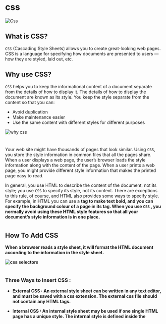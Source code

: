 # css

![Css](https://miro.medium.com/max/600/1*OFsc0SD55jhi8cjo7aCA4w.jpeg)
## What is CSS?  

`CSS` (Cascading Style Sheets) allows you to create great-looking web pages. CSS is a language for specifying how documents are presented to users — how they are styled, laid out, etc.

## Why use CSS?
`CSS` helps you to keep the informational content of a document separate from the details of how to display it. The details of how to display the document are known as its style. You keep the style separate from the content so that you can:

- Avoid duplication  
- Make maintenance easier  
- Use the same content with different styles for different purposes  

![why css](https://www.thoughtco.com/thmb/-MMd7PngVq3k7lbz_O13DFwWmmY=/2200x1467/filters:fill(auto,1)/change-fonts-using-css-3464229-8dda48c837ea41ccaca06019e639eee2.png)  
#

Your web site might have thousands of pages that look similar. Using `CSS`, you store the style information in common files that all the pages share. When a user displays a web page, the user’s browser loads the style information along with the content of the page. When a user prints a web page, you might provide different style information that makes the printed page easy to read.

In general, you use HTML to describe the content of the document, not its style; you use `CSS` to specify its style, not its content. There are exceptions to this rule, of course, and HTML also provides some ways to specify style. For example, in HTML you can use a <b> tag to make text bold, and you can specify the background colour of a page in its *<body>* tag. When you use `CSS` , you normally avoid using these HTML style features so that all your document’s style information is in one place.
#
## How To Add CSS  

When a browser reads a style sheet, it will format the HTML document according to the information in the style sheet.

![css selectors](https://s3.eu-west-2.amazonaws.com/uploads.3alampro.com/old/monthly_2018_01/css-selectors-1f0064.png.d03086c298b6ce0f85c394976d9ccacb.png)
#
### Three Ways to Insert CSS  : 

- **External CSS**  :
An external style sheet can be written in any text editor, and must be saved with a css extension.
The external css file should not contain any HTML tags.  


- **Internal CSS**  :
An internal style sheet may be used if one single HTML page has a unique style. The internal style is defined inside the <style> element, inside the head section.    


- **Inline CSS** :  An inline style may be used to apply a unique style for a single element. To use inline styles, add the style attribute to the relevant element. The style attribute can contain any CSS property.  


### CSS color Property :  
The color property specifies the color of text.    

example                       | code              |  
----------------------------------|---------------|  
Set the text color with a HEX value: | *body {color: #92a8d1;}*  |
Set the text color with an RGB value: | *body {color: rgb(201, 76, 76);}*|
Set the text color with an RGBA value: | *body {color: rgba(201, 76,76, 0.6);}* |
Set the text color with a HSL value: |*body {color: hsl(89, 43%, 51%);}*| 
Set the text color with a HSLA value:| *body {color: hsla(89, 43%, 51%, 0.6);}*|  
to see color, visit this link :  [Css Color](https://www.w3schools.com/cssref/css_colors.asp)  

#
### CSS background-color Property
 The background-color property sets the background color of an element.
The background of an element is the total size of the element, including padding and border (but not the margin).

`Tip`: Use a background color and a text color that makes the text easy to read.   

![css background](https://i.ytimg.com/vi/Vzu6DLWpy9Y/maxresdefault.jpg)

`Example` :  

Set background colors for different elements:   

*body {  
  background-color: #fefbd8;  
}*
#
*h1 {  
  background-color: #80ced6;  
}* 
#
*div {  
  background-color: #d5f4e6;  
}*
#
*span {  
  background-color: #f18973;  
}*  
#
#

***@Amer Alqnahrah***

*Thanks to all staff that don't save any effort to help us.*   

#
#
#